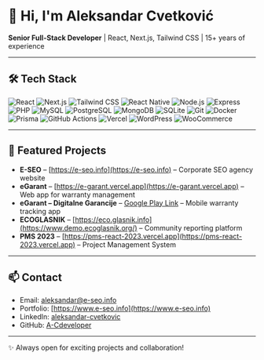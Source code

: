 # 👋 Hi, I'm Aleksandar Cvetković

**Senior Full-Stack Developer** | React, Next.js, Tailwind CSS | 15+ years of experience

---

## 🛠️ Tech Stack

![React](https://img.shields.io/badge/React-61DAFB?style=for-the-badge&logo=react&logoColor=black) ![Next.js](https://img.shields.io/badge/Next.js-000000?style=for-the-badge&logo=next.js&logoColor=white) ![Tailwind CSS](https://img.shields.io/badge/Tailwind_CSS-06B6D4?style=for-the-badge&logo=tailwind-css&logoColor=white) ![React Native](https://img.shields.io/badge/React_Native-61DAFB?style=for-the-badge&logo=react&logoColor=black) ![Node.js](https://img.shields.io/badge/Node.js-339933?style=for-the-badge&logo=node.js&logoColor=white) ![Express](https://img.shields.io/badge/Express-000000?style=for-the-badge) ![PHP](https://img.shields.io/badge/PHP-777BB4?style=for-the-badge&logo=php&logoColor=white) ![MySQL](https://img.shields.io/badge/MySQL-4479A1?style=for-the-badge&logo=mysql&logoColor=white) ![PostgreSQL](https://img.shields.io/badge/PostgreSQL-4169E1?style=for-the-badge&logo=postgresql&logoColor=white) ![MongoDB](https://img.shields.io/badge/MongoDB-47A248?style=for-the-badge&logo=mongodb&logoColor=white) ![SQLite](https://img.shields.io/badge/SQLite-003B57?style=for-the-badge&logo=sqlite&logoColor=white) ![Git](https://img.shields.io/badge/Git-F05032?style=for-the-badge&logo=git&logoColor=white) ![Docker](https://img.shields.io/badge/Docker-2496ED?style=for-the-badge&logo=docker&logoColor=white) ![Prisma](https://img.shields.io/badge/Prisma-2D3748?style=for-the-badge&logo=prisma&logoColor=white) ![GitHub Actions](https://img.shields.io/badge/GitHub_Actions-2088FF?style=for-the-badge&logo=githubactions&logoColor=white) ![Vercel](https://img.shields.io/badge/Vercel-000000?style=for-the-badge&logo=vercel&logoColor=white) ![WordPress](https://img.shields.io/badge/WordPress-21759B?style=for-the-badge&logo=wordpress&logoColor=white) ![WooCommerce](https://img.shields.io/badge/WooCommerce-96588A?style=for-the-badge&logo=woocommerce&logoColor=white)

---

## 🚀 Featured Projects

- **E-SEO** – [https://e-seo.info](https://e-seo.info) – Corporate SEO agency website
- **eGarant** – [https://e-garant.vercel.app](https://e-garant.vercel.app) – Web app for warranty management
- **eGarant – Digitalne Garancije** – [Google Play Link](https://play.google.com/store/apps/details?id=com.acdeveloper.egarant) – Mobile warranty tracking app
- **ECOGLASNIK** – [https://eco.glasnik.info](https://www.demo.ecoglasnik.org/) – Community reporting platform
- **PMS 2023** – [https://pms-react-2023.vercel.app](https://pms-react-2023.vercel.app) – Project Management System

---

## 📫 Contact

- Email: [aleksandar@e-seo.info](mailto:aleksandar@e-seo.info)
- Portfolio: [https://www.e-seo.info](https://www.e-seo.info)
- LinkedIn: [aleksandar-cvetkovic](https://www.linkedin.com/in/aleksandar-cvetkovi%C4%87-672259)
- GitHub: [A-Cdeveloper](https://github.com/A-Cdeveloper)

---

✨ Always open for exciting projects and collaboration!
